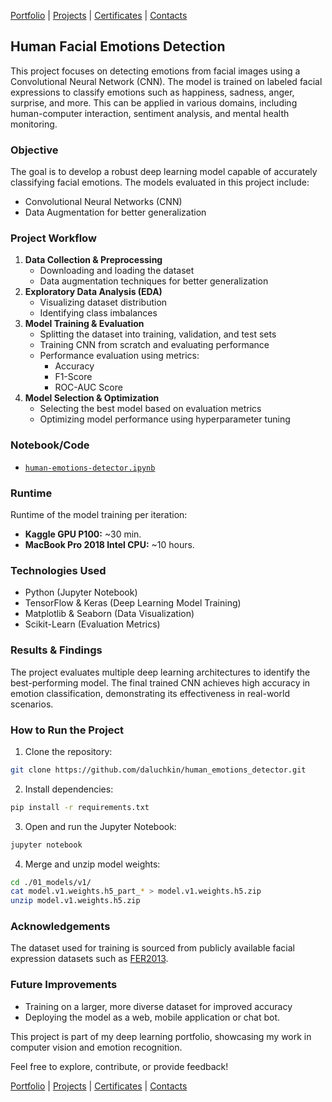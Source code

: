 [Portfolio](https://github.com/daluchkin/data-analyst-portfolio) |  [Projects](https://github.com/daluchkin/data-analyst-portfolio/blob/main/projects.md) | [Certificates](https://github.com/daluchkin/data-analyst-portfolio/blob/main/certificates.md) | [Contacts](https://github.com/daluchkin/data-analyst-portfolio#my_contacts)


## Human Facial Emotions Detection

This project focuses on detecting emotions from facial images using a Convolutional Neural Network (CNN). The model is trained on labeled facial expressions to classify emotions such as happiness, sadness, anger, surprise, and more. This can be applied in various domains, including human-computer interaction, sentiment analysis, and mental health monitoring.

### Objective

The goal is to develop a robust deep learning model capable of accurately classifying facial emotions. The models evaluated in this project include:

- Convolutional Neural Networks (CNN)
- Data Augmentation for better generalization

### Project Workflow

1. **Data Collection & Preprocessing**
   - Downloading and loading the dataset
   - Data augmentation techniques for better generalization
2. **Exploratory Data Analysis (EDA)**
   - Visualizing dataset distribution
   - Identifying class imbalances
3. **Model Training & Evaluation**
   - Splitting the dataset into training, validation, and test sets
   - Training CNN from scratch and evaluating performance
   - Performance evaluation using metrics:
     - Accuracy
     - F1-Score
     - ROC-AUC Score
4. **Model Selection & Optimization**
   - Selecting the best model based on evaluation metrics
   - Optimizing model performance using hyperparameter tuning

### Notebook/Code

- [`human-emotions-detector.ipynb`](./human-emotions-detector.ipynb)

### Runtime

Runtime of the model training per iteration:

+ **Kaggle GPU P100:** ~30 min.
+ **MacBook Pro 2018 Intel CPU:** ~10 hours.

### Technologies Used

- Python (Jupyter Notebook)
- TensorFlow & Keras (Deep Learning Model Training)
- Matplotlib & Seaborn (Data Visualization)
- Scikit-Learn (Evaluation Metrics)

### Results & Findings

The project evaluates multiple deep learning architectures to identify the best-performing model. The final trained CNN achieves high accuracy in emotion classification, demonstrating its effectiveness in real-world scenarios.

### How to Run the Project

1. Clone the repository:

```bash
git clone https://github.com/daluchkin/human_emotions_detector.git
```

2. Install dependencies:

```bash
pip install -r requirements.txt
```

3. Open and run the Jupyter Notebook:

```bash
jupyter notebook
```

4. Merge and unzip model weights:

```bash
cd ./01_models/v1/
cat model.v1.weights.h5_part_* > model.v1.weights.h5.zip
unzip model.v1.weights.h5.zip
```

### Acknowledgements

The dataset used for training is sourced from publicly available facial expression datasets such as [FER2013](https://www.kaggle.com/msambare/fer2013).

### Future Improvements

- Training on a larger, more diverse dataset for improved accuracy
- Deploying the model as a web, mobile application or chat bot.

This project is part of my deep learning portfolio, showcasing my work in computer vision and emotion recognition.

Feel free to explore, contribute, or provide feedback!


[Portfolio](https://github.com/daluchkin/data-analyst-portfolio) |  [Projects](https://github.com/daluchkin/data-analyst-portfolio/blob/main/projects.md) | [Certificates](https://github.com/daluchkin/data-analyst-portfolio/blob/main/certificates.md) | [Contacts](https://github.com/daluchkin/data-analyst-portfolio#my_contacts)
